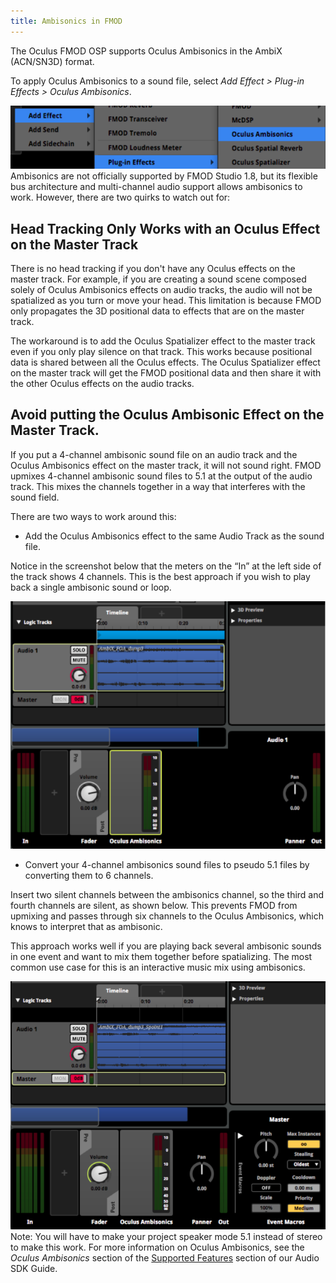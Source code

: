```yaml
---
title: Ambisonics in FMOD
---
```

The Oculus FMOD OSP supports Oculus Ambisonics in the AmbiX (ACN/SN3D) format.

To apply Oculus Ambisonics to a sound file, select *Add Effect > Plug-in Effects > Oculus Ambisonics*.

![](/images/documentation-audiosdk-latest-concepts-osp-fmod-ambisonics-0.png)  
Ambisonics are not officially supported by FMOD Studio 1.8, but its flexible bus architecture and multi-channel audio support allows ambisonics to work. However, there are two quirks to watch out for:

## Head Tracking Only Works with an Oculus Effect on the Master Track

There is no head tracking if you don't have any Oculus effects on the master track. For example, if you are creating a sound scene composed solely of Oculus Ambisonics effects on audio tracks, the audio will not be spatialized as you turn or move your head. This limitation is because FMOD only propagates the 3D positional data to effects that are on the master track.

The workaround is to add the Oculus Spatializer effect to the master track even if you only play silence on that track. This works because positional data is shared between all the Oculus effects. The Oculus Spatializer effect on the master track will get the FMOD positional data and then share it with the other Oculus effects on the audio tracks.

## Avoid putting the Oculus Ambisonic Effect on the Master Track.

If you put a 4-channel ambisonic sound file on an audio track and the Oculus Ambisonics effect on the master track, it will not sound right. FMOD upmixes 4-channel ambisonic sound files to 5.1 at the output of the audio track. This mixes the channels together in a way that interferes with the sound field. 

There are two ways to work around this:

* Add the Oculus Ambisonics effect to the same Audio Track as the sound file.

Notice in the screenshot below that the meters on the “In” at the left side of the track shows 4 channels. This is the best approach if you wish to play back a single ambisonic sound or loop.

![](/images/documentation-audiosdk-latest-concepts-osp-fmod-ambisonics-1.png)  

* Convert your 4-channel ambisonics sound files to pseudo 5.1 files by converting them to 6 channels.

Insert two silent channels between the ambisonics channel, so the third and fourth channels are silent, as shown below. This prevents FMOD from upmixing and passes through six channels to the Oculus Ambisonics, which knows to interpret that as ambisonic.

This approach works well if you are playing back several ambisonic sounds in one event and want to mix them together before spatializing. The most common use case for this is an interactive music mix using ambisonics.

![](/images/documentation-audiosdk-latest-concepts-osp-fmod-ambisonics-2.png)  
Note: You will have to make your project speaker mode 5.1 instead of stereo to make this work.
For more information on Oculus Ambisonics, see the *Oculus Ambisonics* section of the [Supported Features](/documentation/audiosdk/latest/concepts/audiosdk-features/#audiosdk-features-supported "This section describes supported features.") section of our Audio SDK Guide.

